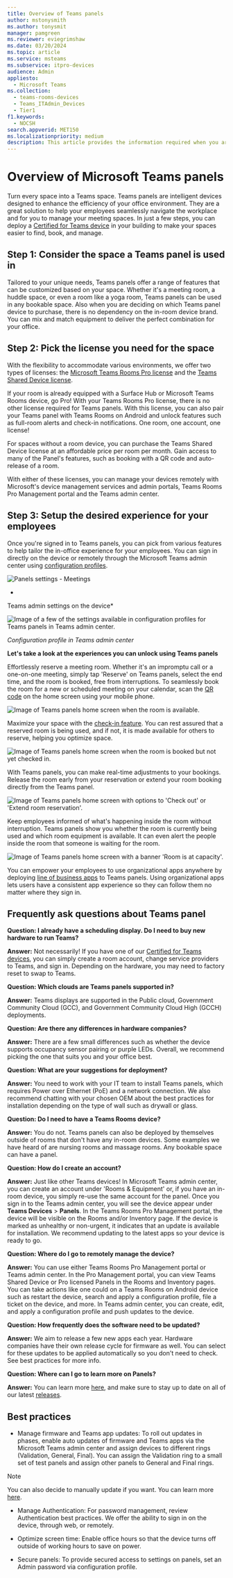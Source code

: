 ```yaml
---
title: Overview of Teams panels
author: mstonysmith
ms.author: tonysmit
manager: pamgreen
ms.reviewer: eviegrimshaw
ms.date: 03/20/2024
ms.topic: article
ms.service: msteams
ms.subservice: itpro-devices
audience: Admin
appliesto: 
  - Microsoft Teams
ms.collection: 
  - teams-rooms-devices
  - Teams_ITAdmin_Devices
  - Tier1
f1.keywords: 
  - NOCSH
search.appverid: MET150
ms.localizationpriority: medium
description: This article provides the information required when you are planning to deploy and manage Microsoft Teams panels in your organization. 
---
```


# Overview of Microsoft Teams panels

Turn every space into a Teams space. Teams panels are intelligent devices designed to enhance the efficiency of your office environment. They are a great solution to help your employees seamlessly navigate the workplace and for you to manage your meeting spaces. In just a few steps, you can deploy a [Certified for Teams device](https://www.microsoft.com/en-us/microsoft-teams/across-devices/devices/category/teams-panels/2351?rtc=1&page=1&filterIds=) in your building to make your spaces easier to find, book, and manage.

## Step 1: Consider the space a Teams panel is used in

Tailored to your unique needs, Teams panels offer a range of features that can be customized based on your space. Whether it's a meeting room, a huddle space, or even a room like a yoga room, Teams panels can be used in any bookable space. Also when you are deciding on which Teams panel device to purchase, there is no dependency on the in-room device brand. You can mix and match equipment to deliver the perfect combination for your office.

## Step 2: Pick the license you need for the space

With the flexibility to accommodate various environments, we offer two types of licenses: the [Microsoft Teams Rooms Pro license](/microsoftteams/rooms/rooms-licensing) and the [Teams Shared Device license](/microsoftteams/teams-add-on-licensing/teams-shared-device-license).

If your room is already equipped with a Surface Hub or Microsoft Teams Rooms device, go Pro! With your Teams Rooms Pro license, there is no other license required for Teams panels. With this license, you can also pair your Teams panel with Teams Rooms on Android and unlock features such as full-room alerts and check-in notifications. One room, one account, one license!

For spaces without a room device, you can purchase the Teams Shared Device license at an affordable price per room per month. Gain access to many of the Panel's features, such as booking with a QR code and auto-release of a room.

With either of these licenses, you can manage your devices remotely with Microsoft's device management services and admin portals, Teams Rooms Pro Management portal and the Teams admin center.

## Step 3: Setup the desired experience for your employees

Once you're signed in to Teams panels, you can pick from various features to help tailor the in-office experience for your employees. You can sign in directly on the device or remotely through the Microsoft Teams admin center using [configuration profiles](/microsoftteams/devices/device-management).

  
![Panels settings - Meetings](media/overview-teams-panels/panels-settings---meetings.png)

*  
  
  
Teams admin settings on the device* 

![Image of a few of the settings available in configuration profiles for Teams panels in Teams admin center.](media/overview-teams-panels/image1.png)



*Configuration profile in Teams admin center*

**Let's take a look at the experiences you can unlock using Teams panels**

Effortlessly reserve a meeting room. Whether it's an impromptu call or a one-on-one meeting, simply tap 'Reserve' on Teams panels, select the end time, and the room is booked, free from interruptions. To seamlessly book the room for a new or scheduled meeting on your calendar, scan the [QR code](/microsoftteams/devices/reserving-rooms-with-a-qr-code) on the home screen using your mobile phone.

![Image of Teams panels home screen when the room is available.](media/overview-teams-panels/available-(4).png)


Maximize your space with the [check-in feature](/microsoftteams/devices/check-in-and-room-release). You can rest assured that a reserved room is being used, and if not, it is made available for others to reserve, helping you optimize space.

![Image of Teams panels home screen when the room is booked but not yet checked in.](media/overview-teams-panels/reserved---qr-code-(4).png)

  
With Teams panels, you can make real-time adjustments to your bookings. Release the room early from your reservation or extend your room booking directly from the Teams panel.

![Image of Teams panels home screen with options to 'Check out' or 'Extend room reservation'.](media/overview-teams-panels/image3.png)

Keep employees informed of what's happening inside the room without interruption. Teams panels show you whether the room is currently being used and which room equipment is available. It can even alert the people inside the room that someone is waiting for the room. 

![Image of Teams panels home screen with a banner 'Room is at capacity'.](media/overview-teams-panels/resereved---capacity-banner.png)


You can empower your employees to use organizational apps anywhere by deploying [line of business apps](/microsoftteams/app-support-on-teams-panels) to Teams panels. Using organizational apps lets  users have a consistent app experience so they can follow them no matter where they sign in.

## Frequently ask questions about Teams panel

**Question: I already have a scheduling display. Do I need to buy new hardware to run Teams?**

**Answer:** Not necessarily! If you have one of our [Certified for Teams devices](https://www.microsoft.com/microsoft-teams/across-devices/devices/category/room-systems-accessories/73), you can simply create a room account, change service providers to Teams, and sign in. Depending on the hardware, you may need to factory reset to swap to Teams.

**Question:  Which clouds are Teams panels supported in?**

**Answer:** Teams displays are supported in the Public cloud, Government Community Cloud (GCC), and Government Community Cloud High (GCCH) deployments.

**Question:  Are there any differences in hardware companies?**

**Answer:** There are a few small differences such as whether the device supports occupancy sensor pairing or purple LEDs. Overall, we recommend picking the one that suits you and your office best.

**Question:  What are your suggestions for deployment?**

**Answer:** You need to work with your IT team to install Teams panels, which requires Power over Ethernet (PoE) and a network connection. We also recommend chatting with your chosen OEM about the best practices for installation depending on the type of wall such as drywall or glass.

**Question: Do I need to have a Teams Rooms device?**

**Answer:** You do not. Teams panels can also be deployed by themselves outside of rooms that don't have any in-room devices. Some examples we have heard of are nursing rooms and massage rooms. Any bookable space can have a panel.

**Question: How do I create an account?**

**Answer:** Just like other Teams devices! In Microsoft Teams admin center, you can create an account under 'Rooms & Equipment' or, if you have an in-room device, you simply re-use the same account for the panel. Once you sign in to the Teams admin center, you will see the device appear under **Teams Devices** > **Panels**. In the Teams Rooms Pro Management portal, the device will be visible on the Rooms and/or Inventory page. If the device is marked as unhealthy or non-urgent, it indicates that an update is available for installation. We recommend updating to the latest apps so your device is ready to go.

**Question:  Where do I go to remotely manage the device?**

**Answer:** You can use either Teams Rooms Pro Management portal or Teams admin center. In the Pro Management portal, you can view Teams Shared Device or Pro licensed Panels in the Rooms and Inventory pages. You can take actions like one could on a Teams Rooms on Android device such as restart the device, search and apply a configuration profile, file a ticket on the device, and more. In Teams admin center, you can create, edit, and apply a configuration profile and push updates to the device.

**Question: How frequently does the software need to be updated?**

**Answer:** We aim to release a few new apps each year. Hardware companies have their own release cycle for firmware as well. You can select for these updates to be applied automatically so you don't need to check. See best practices for more info.

**Question: Where can I go to learn more on Panels?**

**Answer:** You can learn more [here](/microsoftteams/devices/teams-panels), and make sure to stay up to date on all of our latest [releases]((https://support.microsoft.com/en-us/office/what-s-new-in-microsoft-teams-devices-eabf4d81-acdd-4b23-afa1-9ee47bb7c5e2#ID0EBD=Teams_panels)).

## Best practices

- Manage firmware and Teams app updates: To roll out updates in phases, enable auto updates of firmware and Teams apps via the Microsoft Teams admin center and assign devices to different rings (Validation, General, Final). You can assign the Validation ring to a small set of test panels and assign other panels to General and Final rings.

>[!NOTE]
> You can also decide to manually update if you want. You can learn more [here](/microsoftteams/devices/remote-update).

- Manage Authentication: For password management, review Authentication best practices. We offer the ability to sign in on the device, through web, or remotely.

- Optimize screen time: Enable office hours so that the device turns off outside of working hours to save on power.

- Secure panels: To provide secured access to settings on panels, set an Admin password via configuration profile. 
